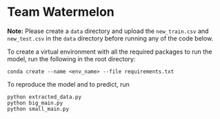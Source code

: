 # Team Watermelon
**Note:** Please create a `data` directory and upload the `new_train.csv` and `new_test.csv` in the `data` directory before running any of the code below. 

To create a virtual environment with all the required packages to run the model, run the following in the root directory:
```
conda create --name <env_name> --file requirements.txt
```

To reproduce the model and to predict, run
```
python extracted_data.py
python big_main.py
python small_main.py
```
